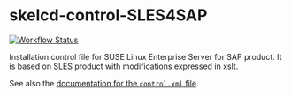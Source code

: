 skelcd-control-SLES4SAP
===================

[![Workflow Status](https://github.com/yast/skelcd-control-SLES4SAP/workflows/CI/badge.svg?branch=master)](
https://github.com/yast/skelcd-control-SLES4SAP/actions?query=branch%3Amaster)

Installation control file for SUSE Linux Enterprise Server for SAP product. It is based on SLES
product with modifications expressed in xslt.

See also the [documentation for the `control.xml` file][1].

[1]: https://github.com/yast/yast-installation/blob/master/doc/control-file.md
